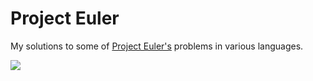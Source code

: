 # Project Euler

My solutions to some of [Project Euler's](https://projecteuler.net) problems in various languages.

![](https://projecteuler.net/profile/giod.png)

